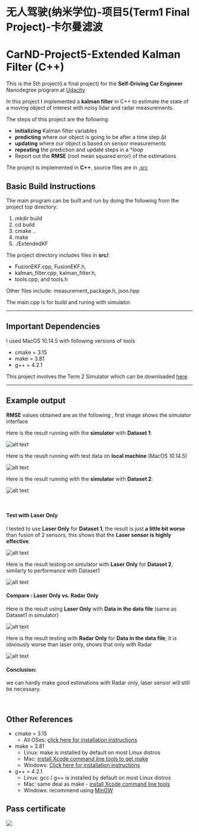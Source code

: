 # 无人驾驶(纳米学位)-项目5(Term1 Final Project)-卡尔曼滤波
# CarND-Project5-Extended Kalman Filter  (C++)

This is the 5th project(i.e final project) for the **Self-Driving Car Engineer** Nanodegree program at [Udacity](https://cn.udacity.com/course/self-driving-car-engineer--nd013)

In this project I implemented a **kalman filter** in C++ to estimate the state of a moving object of interest with noisy lidar and radar measurements. 

The steps of this project are the following: 

* **initializing** Kalman filter variables
* **predicting** where our object is going to be after a time step Δt
* **updating** where our object is based on sensor measurements
* **repeating** the prediction and update steps in a **loop*
* Report out the **RMSE** (root mean squared error) of the estimations

 The project is implemented in **C++**, source files are in [.src](./src) 
 
 ## Basic Build Instructions
The main program can be built and run by doing the following from the project top directory: 

1. mkdir build
2. cd build
3. cmake ..
4. make
5. ./ExtendedKF

The project directory includes files in **src/**:   
- FusionEKF.cpp, FusionEKF.h,  
- kalman_filter.cpp, kalman_filter.h,  
- tools.cpp, and tools.h

Other files include: measurement_package.h, json.hpp

The main.cpp is for build and runing with simulator.

---

## Important Dependencies
I used MacOS 10.14.5 with following versions of tools

* cmake = 3.15
* make = 3.81 
* g++ = 4.2.1
 
This project involves the Term 2 Simulator which can be downloaded [here](https://github.com/udacity/self-driving-car-sim/releases).
 
---
## Example output 
**RMSE** values obtained are as the following , first image shows the simulator interface 

[//]: # (Image References)
[image0]:    https://github.com/kindht/CarND-Project5-Extended_Kalman_Filter/raw/master/Pass-certificate.png
[image0.1]:  ./Result/Result-simu-1.png "Simulator"
[image0.2]:  ./Result/Result-data.png "Local"
[image0.3]:  ./Result/Result-simu-2.png "Simulator"

[image1.1.1]: ./Result/Test-Laser-Only-simu1.png "Simu1"
[image1.1.2]: ./Result/Test-Laser-Only-simu2.png "Simu2"
[image1.1]:   ./Result/Test-Laser-Only-data.png "Laser"
[image1.2]:   ./Result/Test-Radar-Only-data.png "Rader "

Here is the result running with the **simulator** with **Dataset 1**:  

![alt text][image0.1]

Here is the reuslt running with test data on **local machine** (MacOS 10.14.5)

![alt text][image0.2]

Here is the result running with the **simulator** with **Dataset 2**:  

![alt text][image0.3]

&nbsp;
#### Test with Laser Only  

I tested to use **Laser Only** for **Dataset 1**, the result is just **a little bit worse** than fusion of 2 sensors, this shows that the **Laser sensor is highly effective**.  

![alt text][image1.1.1]  

Here is the result testing on simulator with  **Laser Only** for **Dataset 2**, similarly to performance with Dataset1  

![alt text][image1.1.2]

#### Compare : Laser Only vs. Radar Only
Here is the result using **Laser Only** with **Data in the data file** (same as Dataset1 in simulator)  

![alt text][image1.1] 


Here is the result testing with  **Radar Only** for **Data in the data file**, it is obviously worse than laser only, shows that only with Radar


![alt text][image1.2] 

#### Conclusion:
we can hardly make good estimations with Radar only, laser sensor will still be necessary.

&nbsp;



## Other References
* cmake = 3.15
  * All OSes: [click here for installation instructions](https://cmake.org/install/)
* make = 3.81 
  * Linux: make is installed by default on most Linux distros
  * Mac: [install Xcode command line tools to get make](https://developer.apple.com/xcode/features/)
  * Windows: [Click here for installation instructions](http://gnuwin32.sourceforge.net/packages/make.htm)
* g++ = 4.2.1
  * Linux: gcc / g++ is installed by default on most Linux distros
  * Mac: same deal as make - [install Xcode command line tools](https://developer.apple.com/xcode/features/)
  * Windows: recommend using [MinGW](http://www.mingw.org/)

## Pass certificate
![](https://github.com/kindht/CarND-Project5-Extended_Kalman_Filter/raw/master/Pass-certificate.png)

